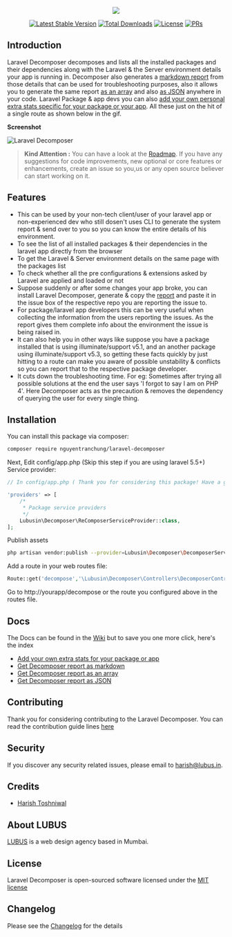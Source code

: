 <p align="center"><img src="https://cloud.githubusercontent.com/assets/11228182/23066989/3dd8f21c-f543-11e6-8f74-f64ccf814d51.png"></p>

<p align="center">
<a href="https://packagist.org/packages/nguyentranchung/laravel-decomposer"><img src="https://poser.pugx.org/nguyentranchung/laravel-decomposer/v/stable" alt="Latest Stable Version"></a>
<a href="https://packagist.org/packages/nguyentranchung/laravel-decomposer"><img src="https://poser.pugx.org/nguyentranchung/laravel-decomposer/downloads" alt="Total Downloads"></a>
<a href="https://github.com/nguyentranchung/laravel-decomposer/blob/master/LICENSE.txt"><img src="https://poser.pugx.org/nguyentranchung/laravel-decomposer/license" alt="License"></a>
<a href="https://github.com/nguyentranchung/laravel-decomposer/blob/master/contributing.md"><img src="https://img.shields.io/badge/PRs-welcome-brightgreen.svg" alt="PRs"></a>
</p>

## Introduction

Laravel Decomposer decomposes and lists all the installed packages and their dependencies along with the Laravel & the Server environment details your app is running in. Decomposer also generates a [markdown report](https://github.com/nguyentranchung/laravel-decomposer/blob/master/report.md) from those details that can be used for troubleshooting purposes, also it allows you to generate the same report [as an array](https://github.com/nguyentranchung/laravel-decomposer/wiki/Get-Report-as-an-array) and also [as JSON](https://github.com/nguyentranchung/laravel-decomposer/wiki/Get-Report-as-JSON) anywhere in your code. Laravel Package & app devs you can also [add your own personal extra stats specific for your package or your app](https://github.com/nguyentranchung/laravel-decomposer/wiki/Add-your-extra-stats). All these just on the hit of a single route as shown below in the gif.

**Screenshot**

![Laravel Decomposer](https://cloud.githubusercontent.com/assets/11228182/23458894/0ffe7992-fea4-11e6-8441-e7550f6c3139.gif)

> **Kind Attention :**
You can have a look at the [Roadmap](https://github.com/nguyentranchung/laravel-decomposer#roadmap). If you have any suggestions for code improvements, new optional or core features or enhancements, create an issue so you,us or any open source believer can start working on it.

## Features
- This can be used by your non-tech client/user of your laravel app or non-experienced dev who still dosen't uses CLI to generate the system report & send over to you so you can know the entire details of his environment.
- To see the list of all installed packages & their dependencies in the laravel app directly from the browser
- To get the Laravel & Server environment details on the same page with the packages list
- To check whether all the pre configurations & extensions asked by Laravel are applied and loaded or not
- Suppose suddenly or after some changes your app broke, you can install Laravel Decomposer, generate & copy the [report](https://github.com/nguyentranchung/laravel-decomposer/blob/master/report.md) and paste it in the issue box of the respective repo you are reporting the issue to.
- For package/laravel app developers this can be very useful when collecting the information from the users reporting the issues. As the report gives them complete info about the environment the issue is being raised in.
- It can also help you in other ways like suppose you have a package installed that is using illuminate/support v5.1, and an another package using illuminate/support v5.3, so getting these facts quickly by just hitting to a route can make you aware of possible unstability & conflicts so you can report that to the respective package developer.
- It cuts down the troubleshooting time. For eg: Sometimes after trying all possible solutions at the end the user says 'I forgot to say I am on PHP 4'. Here Decomposer acts as the precaution & removes the dependency of querying the user for every single thing.

## Installation

You can install this package via composer:

```bash
composer require nguyentranchung/laravel-decomposer
```

Next, Edit config/app.php (Skip this step if you are using laravel 5.5+) Service provider:

```php
// In config/app.php ( Thank you for considering this package! Have a great day :) )

'providers' => [
    /*
     * Package service providers
     */
    Lubusin\Decomposer\ReComposerServiceProvider::class,
];
```

Publish assets

```bash
php artisan vendor:publish --provider=Lubusin\Decomposer\DecomposerServiceProvider
```

Add a route in your web routes file:

```php
Route::get('decompose','\Lubusin\Decomposer\Controllers\DecomposerController@index');
```
Go to http://yourapp/decompose or the route you configured above in the routes file.

## Docs

The Docs can be found in the [Wiki](https://github.com/nguyentranchung/laravel-decomposer/wiki) but to save you one more click, here's the index
- [Add your own extra stats for your package or app](https://github.com/nguyentranchung/laravel-decomposer/wiki/Add-your-extra-stats)
- [Get Decomposer report as markdown](https://github.com/nguyentranchung/laravel-decomposer/wiki/Get-Markdown-Report)
- [Get Decomposer report as an array](https://github.com/nguyentranchung/laravel-decomposer/wiki/Get-Report-as-an-array)
- [Get Decomposer report as JSON](https://github.com/nguyentranchung/laravel-decomposer/wiki/Get-Report-as-JSON)

## Contributing

Thank you for considering contributing to the Laravel Decomposer. You can read the contribution guide lines [here](contributing.md)

## Security

If you discover any security related issues, please email to [harish@lubus.in](mailto:harish@lubus.in).

## Credits

- [Harish Toshniwal](https://github.com/introwit)

## About LUBUS
[LUBUS](http://lubus.in) is a web design agency based in Mumbai.

## License
Laravel Decomposer is open-sourced software licensed under the [MIT license](LICENSE.txt)

## Changelog
Please see the [Changelog](https://github.com/nguyentranchung/laravel-decomposer/blob/master/changelog.md) for the details
